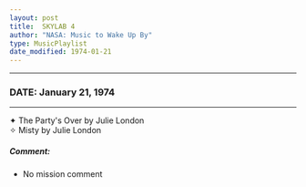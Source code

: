 ```yaml
---
layout: post
title:  SKYLAB 4
author: "NASA: Music to Wake Up By"
type: MusicPlaylist
date_modified: 1974-01-21
---
```


----
### DATE: January 21, 1974
----
✦ The Party's Over by Julie London  &nbsp;<br />✧ Misty by Julie London

##### Comment:
* No mission comment

